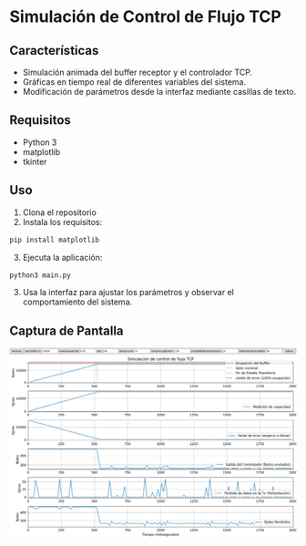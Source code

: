 # Simulación de Control de Flujo TCP

## Características

- Simulación animada del buffer receptor y el controlador TCP.
- Gráficas en tiempo real de diferentes variables del sistema.
- Modificación de parámetros desde la interfaz mediante casillas de texto.

## Requisitos

- Python 3
- matplotlib
- tkinter

## Uso

1. Clona el repositorio
2. Instala los requisitos:
```sh
pip install matplotlib
```
3. Ejecuta la aplicación:

```sh
python3 main.py
```

3. Usa la interfaz para ajustar los parámetros y observar el comportamiento del sistema.

## Captura de Pantalla

![Screenshot](./screenshot.png)

